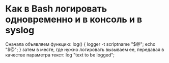 #  Как в Bash логировать одновременно и в консоль и в syslog
Сначала объявляем функцию:
  log() { logger -t scriptname "$@"; echo "$@"; }
затем в месте, где нужно логировать вызываем ее, передавая в качестве параметра текст:
  log "text to be logged";